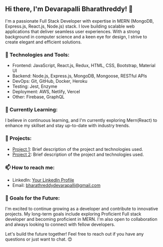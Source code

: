 ## Hi there, I'm Devarapalli Bharathreddy! 👋

I'm a passionate Full Stack Developer with expertise in MERN (MongoDB, Express.js, React.js, Node.js) stack. I love building scalable web applications that deliver seamless user experiences. With a strong background in computer science and a keen eye for design, I strive to create elegant and efficient solutions.

### 🚀 Technologies and Tools:
- Frontend: JavaScript, React.js, Redux, HTML, CSS, Bootstrap, Material UI
- Backend: Node.js, Express.js, MongoDB, Mongoose, RESTful APIs
- DevOps: Git, GitHub, Docker, Heroku
- Testing: Jest, Enzyme
- Deployment: AWS, Netlify, Vercel
- Other: Firebase, GraphQL

### 🌱 Currently Learning:
I believe in continuous learning, and I'm currently exploring Mern(React) to enhance my skillset and stay up-to-date with industry trends.

### 🔧 Projects:
- [Project 1](https://github.com/yourusername/project-1): Brief description of the project and technologies used.
- [Project 2](https://github.com/yourusername/project-2): Brief description of the project and technologies used.

### 📫 How to reach me:
- LinkedIn: [Your LinkedIn Profile](https://www.linkedin.com/in/bharath-9aa6b5165)
- Email: bharathreddydevarapalli@gmail.com

### 🎯 Goals for the Future:
I'm excited to continue growing as a developer and contribute to innovative projects. My long-term goals include exploring Proficient Full stack developer and becoming proficient in MERN. I'm also open to collaboration and always looking to connect with fellow developers.

Let's build the future together! Feel free to reach out if you have any questions or just want to chat. 😊
